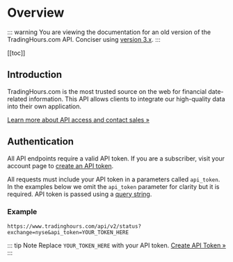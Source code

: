 # Overview

::: warning
You are viewing the documentation for an old version of the TradingHours.com API. Conciser using [version 3.x](/3.x/).
:::

[[toc]]

## Introduction

TradingHours.com is the most trusted source on the web for financial date-related information.
This API allows clients to integrate our high-quality data into their own application.


[Learn more about API access and contact sales &raquo;](https://www.tradinghours.com/data)

## Authentication

All API endpoints require a valid API token.
If you are a subscriber, visit your account page to [create an API token](https://www.tradinghours.com/user/api-tokens).

All requests must include your API token in a parameters called `api_token`.
In the examples below we omit the `api_token` parameter for clarity but it is required.
API token is passed using a <a href="https://en.wikipedia.org/wiki/Query_string" target=_blank>query string</a>.


### Example

```
https://www.tradinghours.com/api/v2/status?exchange=nyse&api_token=YOUR_TOKEN_HERE
```

::: tip Note
Replace `YOUR_TOKEN_HERE` with your API token. [Create API Token &raquo;](https://www.tradinghours.com/user/api-tokens)
:::
